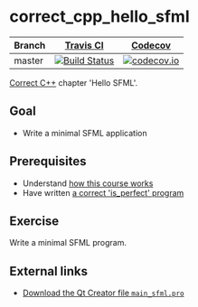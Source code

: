 # correct_cpp_hello_sfml

Branch|[Travis CI](https://travis-ci.org)|[Codecov](https://www.codecov.io)
---|---|---
master|[![Build Status](https://travis-ci.org/richelbilderbeek/correct_cpp_hello_sfml.svg?branch=master)](https://travis-ci.org/richelbilderbeek/correct_cpp_hello_sfml)|[![codecov.io](https://codecov.io/github/richelbilderbeek/correct_cpp_hello_sfml/coverage.svg?branch=master)](https://codecov.io/github/richelbilderbeek/correct_cpp_hello_sfml/branch/master)

[Correct C++](https://github.com/richelbilderbeek/correct_cpp) chapter 'Hello SFML'.

## Goal

 * Write a minimal SFML application

## Prerequisites

 * Understand [how this course works](https://github.com/richelbilderbeek/correct_cpp/blob/master/doc/how_this_course_works.md)
 * Have written [a correct 'is_perfect' program](https://github.com/richelbilderbeek/correct_cpp_is_perfect)

## Exercise

Write a minimal SFML program.

## External links

 * [Download the Qt Creator file `main_sfml.pro`](https://raw.githubusercontent.com/richelbilderbeek/correct_cpp/master/shared/main_sfml.pro)
